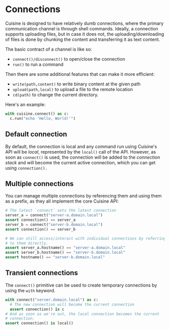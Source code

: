 # Connections

Cuisine is designed to have relatively dumb connections, where the primary
communication channel is through shell commands. Ideally, a connection supports
uploading files, but in case it does not, the uploading/downloading of files
is done by chunking the content and transferring it as text content.

The basic contract of a channel is like so:

- `connect()/disconnect()` to open/close the connection
- `run()` to run a command

Then there are some additional features that can make it more efficient:

- `write(path,content)` to write binary content at the given path
- `upload(path,local)` to upload a file to the remote location
- `cd(path)` to change the current directory.

Here's an example:

```python
with cuisine.connect() as c:
  c.run("echo 'Hello, World!'")
```

## Default connection

By default, the connection is local and any command run using Cuisine's API
will be *local*, represented by the `local()` call of the API.  However, as
soon as `connect()` is used, the connection will be added to the *connection
stack* and will become the current active connection, which you can get using
`connection().`

## Multiple connections

You can manage multiple connections by referencing them and using them
as a prefix, as they all implement the core Cuisine API:

```python
# The latest `connect` sets the latest connection
server_a = connect("server-a.domain.local")
assert connection() == server_a
server_b = connect("server-b.domain.local")
assert connection() == server_b

# We can still access/interact with individual connections by referring
# to them directly.
assert server_a.hostname() == "server-a.domain.local"
assert server_b.hostname() == "server-b.domain.local"
assert hostname() == "server-b.domain.local"
```

## Transient connections

The `connect()` primitive can be used to create temporary connections
by using the `with` keyword.

```python
with connect("server.domain.local") as c:
  # The new connection will become the current connection
  assert connection() is c
# And as soon as we're out, the local connection becomes the current
# connection.
assert connection() is local()
```
